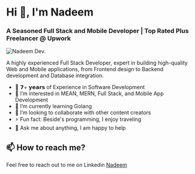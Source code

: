 <h1 align="left">Hi 👋, I'm Nadeem</h1>
<h3 align="left">A Seasoned Full Stack and Mobile Developer | Top Rated Plus Freelancer @ Upwork</h3>
<!-- <p align="left"> <img src="https://komarev.com/ghpvc/?username=nyousaf47&label=Profile+Views&color=blue&style=flat&base=100" alt="Nadeem Dev." /> </p> -->
<p><img align="center" src="https://github-readme-streak-stats.herokuapp.com/?user=nyousaf47" alt="Nadeem Dev." /></p> 


A highly experienced Full Stack Developer, expert in building high-quality Web and Mobile applications, from Frontend design to Backend development and Database integration.

- 🔹 𝟳+ 𝘆𝗲𝗮𝗿𝘀 of Experience in Software Development
- 👀 I’m interested in MEAN, MERN, Full Stack, and Mobile App Development
- 🌱 I’m currently learning Golang
- 💞️ I’m looking to collaborate with other content creators
- ⚡ Fun fact: Beside's programming, I enjoy traveling
- 💬 Ask me about anything, I am happy to help

## 📫 How to reach me?
Feel free to reach out to me on Linkedin [Nadeem](https://www.linkedin.com/in/i-am-nadeem/)

<!---
nyousaf47/nyousaf47 is a ✨ special ✨ repository because its `README.md` (this file) appears on your GitHub profile.
You can click the Preview link to take a look at your changes.
--->
